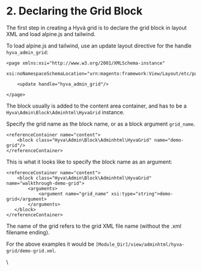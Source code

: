 # 2. Declaring the Grid Block

The first step in creating a Hyvä grid is to declare the grid block in layout XML and load alpine.js and tailwind.


To load alpine.js and tailwind, use an update layout directive for the handle `hyva_admin_grid`:

```markup
<page xmlns:xsi="http://www.w3.org/2001/XMLSchema-instance"
      xsi:noNamespaceSchemaLocation="urn:magento:framework:View/Layout/etc/page_configuration.xsd">

    <update handle="hyva_admin_grid"/>

</page>
```


The block usually is added to the content area container, and has to be a `Hyva\Admin\Block\Adminhtml\HyvaGrid` instance.


Specify the grid name as the block name, or as a block argument `grid_name`.

```markup
<referenceContainer name="content">
    <block class="Hyva\Admin\Block\Adminhtml\HyvaGrid" name="demo-grid"/>
</referenceContainer>
```


This is what it looks like to specify the block name as an argument:

```markup
<referenceContainer name="content">
    <block class="Hyva\Admin\Block\Adminhtml\HyvaGrid" name="walkthrough-demo-grid">
        <arguments>
            <argument name="grid_name" xsi:type="string">demo-grid</argument>
        </arguments>
   </block>
</referenceContainer>
```


The name of the grid refers to the grid XML file name (without the .xml filename ending).

For the above examples it would be `[Module_Dir]/view/adminhtml/hyva-grid/demo-grid.xml`.


\

